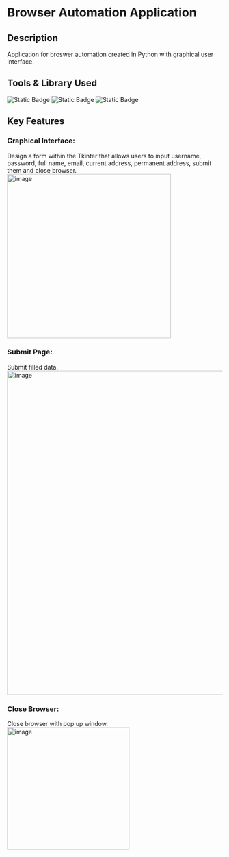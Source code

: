 # Browser Automation Application
## Description
Application for broswer automation created in Python with graphical user interface. 

## Tools & Library Used
![Static Badge](https://img.shields.io/badge/Python-FFD43B?style=for-the-badge&logo=python&logoColor=blue)
![Static Badge](https://img.shields.io/badge/PyCharm-000000.svg?&style=for-the-badge&logo=PyCharm&logoColor=white)
![Static Badge](https://img.shields.io/badge/Selenium-43B02A?style=for-the-badge&logo=Selenium&logoColor=white)

## Key Features
### Graphical Interface: 
Design a form within the Tkinter that allows users to input username, password, full name, email, current address, permanent address, submit them and close browser. </br>
<img width="383" alt="image" src="https://github.com/user-attachments/assets/1345b788-32ea-4ff1-9fe8-9cc558d9baf4" />


### Submit Page: 
Submit filled data. </br>
<img width="756" alt="image" src="https://github.com/user-attachments/assets/283e76b2-a05c-42a6-89a5-b606b6ef7f48" />


### Close Browser: 
Close browser with pop up window. </br>
<img width="286" alt="image" src="https://github.com/user-attachments/assets/41144f57-f0b0-47dd-af53-6c368e9b9217" />
